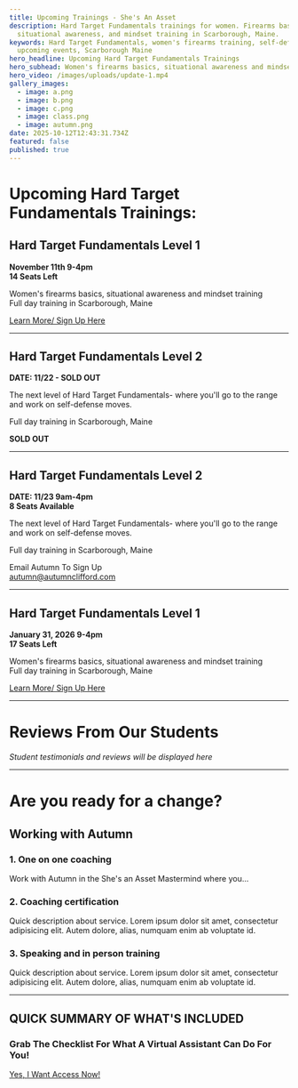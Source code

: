 ```yaml
---
title: Upcoming Trainings - She's An Asset
description: Hard Target Fundamentals trainings for women. Firearms basics,
  situational awareness, and mindset training in Scarborough, Maine.
keywords: Hard Target Fundamentals, women's firearms training, self-defense,
  upcoming events, Scarborough Maine
hero_headline: Upcoming Hard Target Fundamentals Trainings
hero_subhead: Women's firearms basics, situational awareness and mindset training
hero_video: /images/uploads/update-1.mp4
gallery_images:
  - image: a.png
  - image: b.png
  - image: c.png
  - image: class.png
  - image: autumn.png
date: 2025-10-12T12:43:31.734Z
featured: false
published: true
---
```


# Upcoming Hard Target Fundamentals Trainings:

## Hard Target Fundamentals Level 1
**November 11th 9-4pm**  
**14 Seats Left**

Women's firearms basics, situational awareness and mindset training  
Full day training in Scarborough, Maine

[Learn More/ Sign Up Here](mailto:autumn@autumnclifford.com?subject=Hard%20Target%20Level%201%20-%20November%2011)

---

## Hard Target Fundamentals Level 2
**DATE: 11/22 - SOLD OUT**

The next level of Hard Target Fundamentals- where you'll go to the range and work on self-defense moves.

Full day training in Scarborough, Maine

**SOLD OUT**

---

## Hard Target Fundamentals Level 2
**DATE: 11/23 9am-4pm**  
**8 Seats Available**

The next level of Hard Target Fundamentals- where you'll go to the range and work on self-defense moves.

Full day training in Scarborough, Maine

Email Autumn To Sign Up  
autumn@autumnclifford.com

---

## Hard Target Fundamentals Level 1
**January 31, 2026 9-4pm**  
**17 Seats Left**

Women's firearms basics, situational awareness and mindset training  
Full day training in Scarborough, Maine

[Learn More/ Sign Up Here](mailto:autumn@autumnclifford.com?subject=Hard%20Target%20Level%201%20-%20January%2031)

---

# Reviews From Our Students

*Student testimonials and reviews will be displayed here*

---

# Are you ready for a change?

## Working with Autumn

### 1. One on one coaching
Work with Autumn in the She's an Asset Mastermind where you...

### 2. Coaching certification
Quick description about service. Lorem ipsum dolor sit amet, consectetur adipisicing elit. Autem dolore, alias, numquam enim ab voluptate id.

### 3. Speaking and in person training
Quick description about service. Lorem ipsum dolor sit amet, consectetur adipisicing elit. Autem dolore, alias, numquam enim ab voluptate id.

---

## QUICK SUMMARY OF WHAT'S INCLUDED

### Grab The Checklist For What A Virtual Assistant Can Do For You!

[Yes, I Want Access Now!](mailto:autumn@autumnclifford.com?subject=Request%20Checklist)
